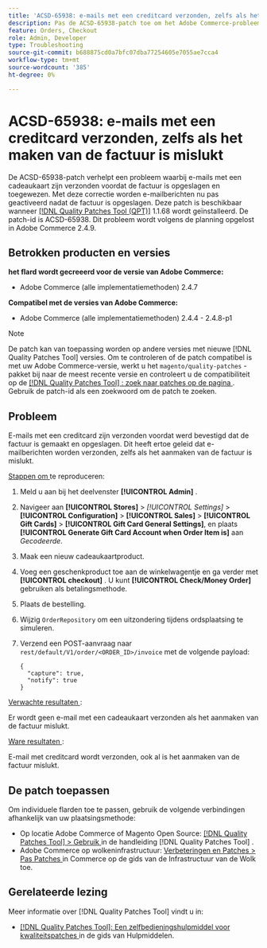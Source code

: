```yaml
---
title: 'ACSD-65938: e-mails met een creditcard verzonden, zelfs als het maken van de factuur is mislukt'
description: Pas de ACSD-65938-patch toe om het Adobe Commerce-probleem op te lossen, waarbij e-mails met een cadeaukaart zijn verzonden voordat de factuur is opgeslagen en toegewezen, zodat e-mails worden geactiveerd nadat de factuur correct is opgeslagen.
feature: Orders, Checkout
role: Admin, Developer
type: Troubleshooting
source-git-commit: b688875cd0a7bfc07dba77254605e7055ae7cca4
workflow-type: tm+mt
source-wordcount: '385'
ht-degree: 0%

---
```



# ACSD-65938: e-mails met een creditcard verzonden, zelfs als het maken van de factuur is mislukt

De ACSD-65938-patch verhelpt een probleem waarbij e-mails met een cadeaukaart zijn verzonden voordat de factuur is opgeslagen en toegewezen. Met deze correctie worden e-mailberichten nu pas geactiveerd nadat de factuur is opgeslagen. Deze patch is beschikbaar wanneer [[!DNL Quality Patches Tool (QPT)]](/help/tools/quality-patches-tool/quality-patches-tool-to-self-serve-quality-patches.md) 1.1.68 wordt geïnstalleerd. De patch-id is ACSD-65938. Dit probleem wordt volgens de planning opgelost in Adobe Commerce 2.4.9.

## Betrokken producten en versies

**het flard wordt gecreeerd voor de versie van Adobe Commerce:**

* Adobe Commerce (alle implementatiemethoden) 2.4.7

**Compatibel met de versies van Adobe Commerce:**

* Adobe Commerce (alle implementatiemethoden) 2.4.4 - 2.4.8-p1

>[!NOTE]
>
>De patch kan van toepassing worden op andere versies met nieuwe [!DNL Quality Patches Tool] versies. Om te controleren of de patch compatibel is met uw Adobe Commerce-versie, werkt u het `magento/quality-patches` -pakket bij naar de meest recente versie en controleert u de compatibiliteit op de [[!DNL Quality Patches Tool] : zoek naar patches op de pagina ](https://experienceleague.adobe.com/tools/commerce-quality-patches/index.html?lang=nl-NL) . Gebruik de patch-id als een zoekwoord om de patch te zoeken.

## Probleem

E-mails met een creditcard zijn verzonden voordat werd bevestigd dat de factuur is gemaakt en opgeslagen. Dit heeft ertoe geleid dat e-mailberichten worden verzonden, zelfs als het aanmaken van de factuur is mislukt.

<u> Stappen om </u> te reproduceren:

1. Meld u aan bij het deelvenster **[!UICONTROL Admin]** .
2. Navigeer aan **[!UICONTROL Stores]** > *[!UICONTROL Settings]* > **[!UICONTROL Configuration]** > **[!UICONTROL Sales]** > **[!UICONTROL Gift Cards]** > **[!UICONTROL Gift Card General Settings]**, en plaats **[!UICONTROL Generate Gift Card Account when Order Item is]** aan *Gecodeerde*.
3. Maak een nieuw cadeaukaartproduct.
4. Voeg een geschenkproduct toe aan de winkelwagentje en ga verder met **[!UICONTROL checkout]** . U kunt **[!UICONTROL Check/Money Order]** gebruiken als betalingsmethode.
5. Plaats de bestelling.
6. Wijzig `OrderRepository` om een uitzondering tijdens ordsplaatsing te simuleren.
7. Verzend een POST-aanvraag naar `rest/default/V1/order/<ORDER_ID>/invoice` met de volgende payload:

   ```
   {
     "capture": true,
     "notify": true
   }
   ```


<u> Verwachte resultaten </u>:

Er wordt geen e-mail met een cadeaukaart verzonden als het aanmaken van de factuur mislukt.

<u> Ware resultaten </u>:

E-mail met creditcard wordt verzonden, ook al is het aanmaken van de factuur mislukt.

## De patch toepassen

Om individuele flarden toe te passen, gebruik de volgende verbindingen afhankelijk van uw plaatsingsmethode:

* Op locatie Adobe Commerce of Magento Open Source: [[!DNL Quality Patches Tool] > Gebruik ](/help/tools/quality-patches-tool/usage.md) in de handleiding [!DNL Quality Patches Tool] .
* Adobe Commerce op wolkeninfrastructuur: [ Verbeteringen en Patches > Pas Patches ](https://experienceleague.adobe.com/docs/commerce-cloud-service/user-guide/develop/upgrade/apply-patches.html?lang=nl-NL) in Commerce op de gids van de Infrastructuur van de Wolk toe.

## Gerelateerde lezing

Meer informatie over [!DNL Quality Patches Tool] vindt u in:

* [[!DNL Quality Patches Tool]: Een zelfbedieningshulpmiddel voor kwaliteitspatches ](/help/tools/quality-patches-tool/quality-patches-tool-to-self-serve-quality-patches.md) in de gids van Hulpmiddelen.
